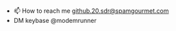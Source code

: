 - 📫 How to reach me github.20.sdr@spamgourmet.com
- DM keybase @modemrunner 

<!---
sdr-ath0/sdr-ath0 is a ✨ special ✨ repository because its `README.md` (this file) appears on your GitHub profile.
You can click the Preview link to take a look at your changes.
--->
